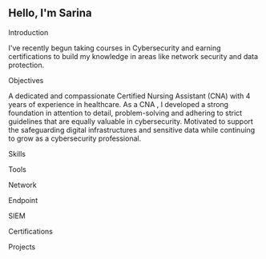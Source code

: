 ## Hello, I'm Sarina

Introduction

I've recently begun taking courses in Cybersecurity and earning certifications to build my knowledge in areas like network security and data protection.

Objectives

A dedicated and compassionate Certified Nursing Assistant (CNA) with 4 years of experience in healthcare. As a CNA , I developed a strong foundation in attention to detail, problem-solving and adhering to strict guidelines that are equally valuable in cybersecurity. Motivated to support the safeguarding digital infrastructures and sensitive data while continuing to grow as a cybersecurity professional.

Skills


Tools

Network

Endpoint

SIEM

Certifications

Projects
